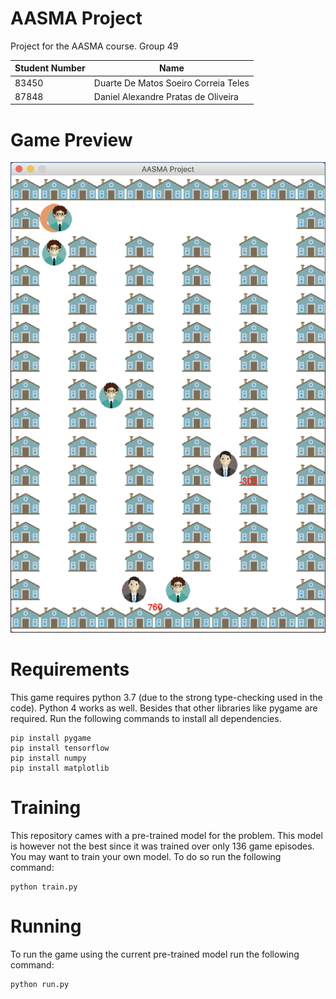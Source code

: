 # AASMA Project
Project for the AASMA course.
Group 49

| Student Number | Name |
|----------------|-------|
|83450|Duarte De Matos Soeiro Correia Teles|
|87848|Daniel Alexandre Pratas de Oliveira|


# Game Preview
![Game Screenshot](https://github.com/daniel3303/aasma-project/raw/master/screenshot.png)

# Requirements
This game requires python 3.7 (due to the strong type-checking used in the code). Python 4 works as well.
Besides that other libraries like pygame are required. Run the following commands to install all dependencies.

    pip install pygame
    pip install tensorflow
    pip install numpy
    pip install matplotlib
    
# Training
This repository cames with a pre-trained model for the problem. This model is however not the best since it was trained over only 136 game episodes. You may want to train your own model. To do so run the following command:

    python train.py
    
# Running
To run the game using the current pre-trained model run the following command:

    python run.py
    

    
